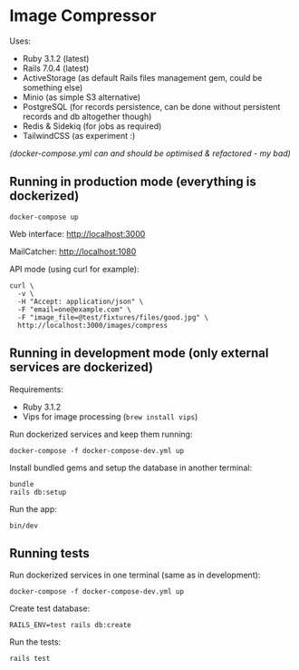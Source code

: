 # Image Compressor

Uses:
- Ruby 3.1.2 (latest)
- Rails 7.0.4 (latest)
- ActiveStorage (as default Rails files management gem, could be something else)
- Minio (as simple S3 alternative)
- PostgreSQL (for records persistence, can be done without persistent records and db altogether though)
- Redis & Sidekiq (for jobs as required)
- TailwindCSS (as experiment :)

*(docker-compose.yml can and should be optimised & refactored - my bad)*

## Running in production mode (everything is dockerized)
```
docker-compose up
```

Web interface:
[http://localhost:3000](http://localhost:3000)

MailCatcher:
[http://localhost:1080](http://localhost:1080)

API mode (using curl for example):
```
curl \
  -v \
  -H "Accept: application/json" \
  -F "email=one@example.com" \
  -F "image_file=@test/fixtures/files/good.jpg" \
  http://localhost:3000/images/compress
```

## Running in development mode (only external services are dockerized)

Requirements:
* Ruby 3.1.2
* Vips for image processing (`brew install vips`)

Run dockerized services and keep them running:
```
docker-compose -f docker-compose-dev.yml up
```

Install bundled gems and setup the database in another terminal:
```
bundle
rails db:setup
```

Run the app:
```
bin/dev
```

## Running tests
Run dockerized services in one terminal (same as in development):
```
docker-compose -f docker-compose-dev.yml up
```

Create test database:
```
RAILS_ENV=test rails db:create
```

Run the tests:
```
rails test
```


